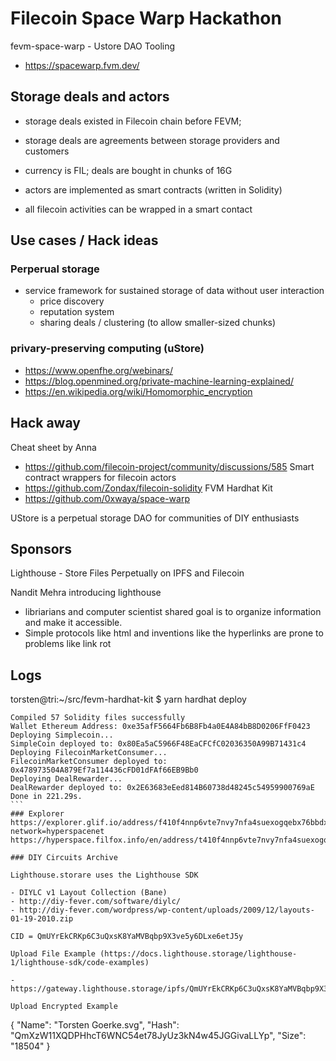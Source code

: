 # Filecoin Space Warp Hackathon

fevm-space-warp - Ustore DAO Tooling

- https://spacewarp.fvm.dev/

## Storage deals and actors

- storage deals existed in Filecoin chain before FEVM; 
- storage deals are agreements between storage providers and customers
- currency is FIL; deals are bought in chunks of 16G

- actors are implemented as smart contracts (written in Solidity)
- all filecoin activities can be wrapped in a smart contact


## Use cases / Hack ideas 

### Perperual storage 
- service framework for sustained storage of data without user interaction
  - price discovery 
  - reputation system
  - sharing deals / clustering (to allow smaller-sized chunks)

### privary-preserving computing (uStore)
- https://www.openfhe.org/webinars/
- https://blog.openmined.org/private-machine-learning-explained/
- https://en.wikipedia.org/wiki/Homomorphic_encryption

## Hack away

Cheat sheet by Anna
- https://github.com/filecoin-project/community/discussions/585
Smart contract wrappers for filecoin actors
- https://github.com/Zondax/filecoin-solidity
FVM Hardhat Kit 
- https://github.com/0xwaya/space-warp

UStore is a perpetual storage DAO for communities of DIY enthusiasts

## Sponsors

Lighthouse - Store Files Perpetually on IPFS and Filecoin

Nandit Mehra introducing lighthouse

- libriarians and computer scientist shared goal is to organize information and make it accessible.
- Simple protocols like html and inventions like the hyperlinks are prone to problems like link rot  

## Logs

torsten@tri:~/src/fevm-hardhat-kit $ yarn hardhat deploy

````
Compiled 57 Solidity files successfully
Wallet Ethereum Address: 0xe35afF5664Fb6B8Fb4a0E4A84bB8D0206FfF0423
Deploying Simplecoin...
SimpleCoin deployed to: 0x80Ea5aC5966F48EaCFCfC02036350A99B71431c4
Deploying FilecoinMarketConsumer...
FilecoinMarketConsumer deployed to: 0x478973504A879Ef7a114436cFD01dFAf66EB9Bb0
Deploying DealRewarder...
DealRewarder deployed to: 0x2E63683eEed814B60738d48245c54959900769aE
Done in 221.29s.
``` 
### Explorer 
https://explorer.glif.io/address/f410f4nnp6vte7nvy7nfa4suexogqebx76bbdx5huowy/?network=hyperspacenet
https://hyperspace.filfox.info/en/address/t410f4nnp6vte7nvy7nfa4suexogqebx76bbdx5huowy

### DIY Circuits Archive

Lighthouse.storare uses the Lighthouse SDK

- DIYLC v1 Layout Collection (Bane)
- http://diy-fever.com/software/diylc/
- http://diy-fever.com/wordpress/wp-content/uploads/2009/12/layouts-01-19-2010.zip

CID = QmUYrEkCRKp6C3uQxsK8YaMVBqbp9X3ve5y6DLxe6etJ5y

Upload File Example (https://docs.lighthouse.storage/lighthouse-1/lighthouse-sdk/code-examples)

- https://gateway.lighthouse.storage/ipfs/QmUYrEkCRKp6C3uQxsK8YaMVBqbp9X3ve5y6DLxe6etJ5y

Upload Encrypted Example
````
{
    "Name": "Torsten Goerke.svg",
    "Hash": "QmXzW11XQDPHhcT6WNC54et78JyUz3kN4w45JGGivaLLYp",
    "Size": "18504"
}
``` 
